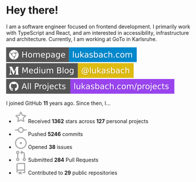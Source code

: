 # Hey there!

I am a software engineer focused on frontend development. I primarily work with TypeScript and React, and am interested in accessibility, infrastructure and architecture. Currently, I am working at GoTo in Karlsruhe.

[![Homepage](./icons/homepage.svg)](https://lukasbach.com)
[![Medium Blog](./icons/medium.svg)](https://medium.com/@lukasbach)
[![My Projects](./icons/projects.svg)](https://lukasbach.com/projects)

I joined GitHub **11** years ago. Since then, I...

- ![](./icons/star.svg) Received **1362** stars across **127** personal projects
- ![](./icons/commit.svg) Pushed **5246** commits
- ![](./icons/issues.svg) Opened **38** issues
- ![](./icons/pr.svg) Submitted **284** Pull Requests
- ![](./icons/repo.svg) Contributed to **29** public repositories
